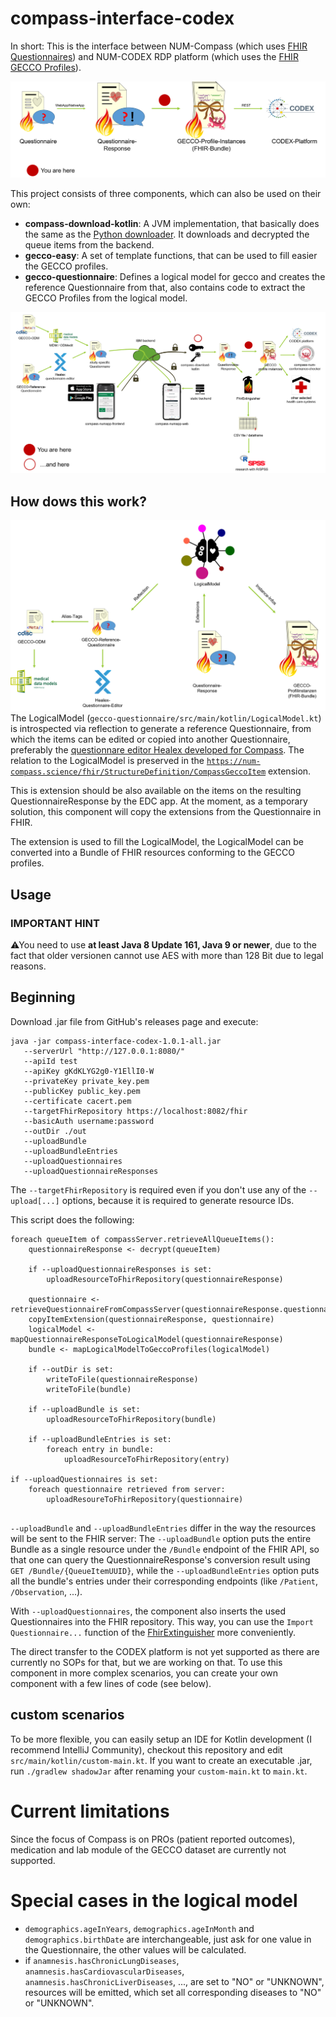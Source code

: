 # compass-interface-codex
In short: This is the interface between NUM-Compass (which uses [FHIR Questionnaires](http://hl7.org/fhir/questionnaire.html)) 
and NUM-CODEX RDP platform (which uses the [FHIR GECCO Profiles](https://simplifier.net/guide/germancoronaconsensusdataset-implementationguide/home)).

![](docs/Transform.png)

This project consists of three components, which can also be used on their own:

* **compass-download-kotlin**: A JVM implementation, that basically does the same as the [Python downloader](https://github.com/NUMde/compass-numapp-downloader). It downloads and decrypted the queue items from the backend.
* **gecco-easy**: A set of template functions, that can be used to fill easier the GECCO profiles.
* **gecco-questionnaire**: Defines a logical model for gecco and creates the reference Questionnaire from that, also contains code 
to extract the GECCO Profiles from the logical model.

![](docs/Compass-Pipeline-Complete-white.png)
  
## How dows this work?
![](docs/Overview%20LogicalModel.png)
The LogicalModel (`gecco-questionnaire/src/main/kotlin/LogicalModel.kt`) is introspected via reflection to generate a reference Questionnaire,
from which the items can be edited or copied into another Questionnaire, preferably the 
[questionnare editor Healex developed for Compass](https://github.com/NUMde/compass-questionnaire-editor). The relation 
to the LogicalModel is preserved in the [`https://num-compass.science/fhir/StructureDefinition/CompassGeccoItem`](https://github.com/NUMde/compass-implementation-guide/blob/master/input/pagecontent/index.md) extension.

This is extension should be also available on the items on the resulting QuestionnaireResponse by the EDC app. At the moment, 
as a temporary solution, this component will copy the extensions from the Questionnaire in FHIR. 

The extension is used to fill the LogicalModel, the LogicalModel can be converted into a Bundle of FHIR resources conforming to the GECCO profiles.



## Usage
### IMPORTANT HINT
⚠You need to use **at least Java 8 Update 161, Java 9 or newer**, due to the fact that older versionen cannot use AES with more than
128 Bit due to legal reasons.

## Beginning 
Download .jar file from GitHub's releases page and execute: 
```
java -jar compass-interface-codex-1.0.1-all.jar 
   --serverUrl "http://127.0.0.1:8080/" 
   --apiId test 
   --apiKey gKdKLYG2g0-Y1EllI0-W 
   --privateKey private_key.pem 
   --publicKey public_key.pem 
   --certificate cacert.pem 
   --targetFhirRepository https://localhost:8082/fhir
   --basicAuth username:password
   --outDir ./out 
   --uploadBundle 
   --uploadBundleEntries 
   --uploadQuestionnaires
   --uploadQuestionnaireResponses
```
The `--targetFhirRepository` is required even if you don't use any of the `--upload[...]` options, because it is required
to generate resource IDs.

This script does the following:
```
foreach queueItem of compassServer.retrieveAllQueueItems():
    questionnaireResponse <- decrypt(queueItem)
    
    if --uploadQuestionnaireResponses is set:
        uploadResourceToFhirRepository(questionnaireResponse)
    
    questionnaire <- retrieveQuestionnaireFromCompassServer(questionnaireResponse.questionnaire)
    copyItemExtension(questionnaireResponse, questionnaire)
    logicalModel <- mapQuestionnaireResponseToLogicalModel(questionnaireResponse)
    bundle <- mapLogicalModelToGeccoProfiles(logicalModel)
    
    if --outDir is set:
        writeToFile(questionnaireResponse)    
        writeToFile(bundle)   
        
    if --uploadBundle is set: 
        uploadResourceToFhirRepository(bundle)
        
    if --uploadBundleEntries is set: 
        foreach entry in bundle:
            uploadResourceToFhirRepository(entry)
        
if --uploadQuestionnaires is set:        
    foreach questionnaire retrieved from server:
        uploadResoureToFhirRepository(questionnaire)         
        
```
`--uploadBundle` and `--uploadBundleEntries` differ in the way the resources will be sent to the FHIR server: 
The `--uploadBundle` option puts the entire Bundle as a single resource under the `/Bundle` endpoint of the FHIR API, so
that one can query the QuestionnaireResponse's conversion result using `GET /Bundle/{QueueItemUUID}`, while the 
`--uploadBundleEntries` option puts all the bundle's entries under their corresponding endpoints (like `/Patient`, `/Observation`, ...). 

With `--uploadQuestionnaires`, the component also inserts the used Questionnaires into the FHIR repository. This way, you 
can use the `Import Questionnaire...` function of the [FhirExtinguisher](https://github.com/JohannesOehm/FhirExtinguisher) 
more conveniently.

The direct transfer to the CODEX platform is not yet supported as there are currently no SOPs for that, but we are working 
on that. To use this component in more complex scenarios, you can create your own component with a few lines of code (see below). 

## custom scenarios
To be more flexible, you can easily setup an IDE for Kotlin development (I recommend IntelliJ Community), checkout this repository 
and edit `src/main/kotlin/custom-main.kt`. If you want to create an executable .jar, run `./gradlew shadowJar` after 
renaming your `custom-main.kt` to `main.kt`.  

# Current limitations
Since the focus of Compass is on PROs (patient reported outcomes), medication and lab module of the GECCO dataset are currently not supported. 

# Special cases in the logical model
* `demographics.ageInYears`, `demographics.ageInMonth` and `demographics.birthDate` are interchangeable, just ask for one 
  value in the Questionnaire, the other values will be calculated.
* if `anamnesis.hasChronicLungDiseases`, `anamnesis.hasCardiovascularDiseases`, `anamnesis.hasChronicLiverDiseases`, ..., 
  are set to "NO" or "UNKNOWN", resources will be emitted, which set all corresponding diseases to "NO" or "UNKNOWN".
  
